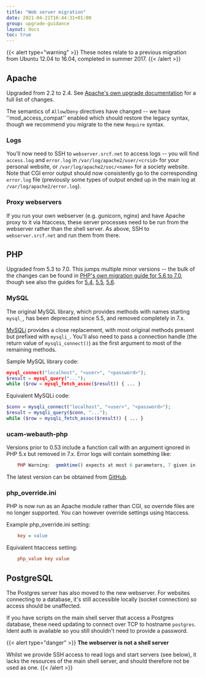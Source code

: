 ```yaml
---
title: "Web server migration"
date: 2021-04-21T16:44:31+01:00
group: upgrade-guidance
layout: docs
toc: true
---
```


{{< alert type="warning" >}}
These notes relate to a previous migration from Ubuntu 12.04 to 16.04,
completed in summer 2017.
{{<  /alert >}}

## Apache

Upgraded from 2.2 to 2.4. See [Apache\'s own upgrade
documentation](https://httpd.apache.org/docs/2.4/upgrading.html) for a
full list of changes.

The semantics of `Allow`/`Deny` directives have changed \-- we have
\'\'mod\_access\_compat\'\' enabled which should restore the legacy
syntax, though we recommend you migrate to the new `Require` syntax.

### Logs

You\'ll now need to SSH to `webserver.srcf.net` to access logs \-- you
will find `access.log` and `error.log` in
`/var/log/apache2/user/<crsid>` for your personal website, or
`/var/log/apache2/soc/<name>` for a society website. Note that CGI error
output should now consistently go to the corresponding `error.log` file
(previously some types of output ended up in the main log at
`/var/log/apache2/error.log`).

### Proxy webservers

If you run your own webserver (e.g. gunicorn, nginx) and have Apache
proxy to it via htaccess, these server processes need to be run from the
webserver rather than the shell server. As above, SSH to
`webserver.srcf.net` and run them from there.

## PHP

Upgraded from 5.3 to 7.0. This jumps multiple minor versions \-- the
bulk of the changes can be found in [PHP\'s own migration guide for 5.6
to 7.0](https://secure.php.net/manual/en/migration70.php), though see
also the guides for
[5.4](https://secure.php.net/manual/en/migration54.php),
[5.5](https://secure.php.net/manual/en/migration55.php),
[5.6](https://secure.php.net/manual/en/migration56.php).

### MySQL

The original MySQL library, which provides methods with names starting
`mysql_`, has been deprecated since 5.5, and removed completely in 7.x.

[MySQLi](https://secure.php.net/manual/en/book.mysqli.php) provides a
close replacement, with most original methods present but prefixed with
`mysqli_`. You\'ll also need to pass a connection handle (the return
value of `mysqli_connect()`) as the first argument to most of the
remaining methods.

Sample MySQL library code:

```php
mysql_connect("localhost", "<user>", "<password>");
$result = mysql_query("...");
while ($row = mysql_fetch_assoc($result)) { ... }
```

Equivalent MySQLi code:

```php
$conn = mysqli_connect("localhost", "<user>", "<password>");
$result = mysqli_query($conn, "...");
while ($row = mysqli_fetch_assoc($result)) { ... }
```

### ucam-webauth-php

Versions prior to 0.53 include a function call with an argument ignored
in PHP 5.x but removed in 7.x. Error logs will contain something like:

```php
    PHP Warning:  gmmktime() expects at most 6 parameters, 7 given in .../ucam_webauth.php on line 388
```

The latest version can be obtained from
[GitHub](https://github.com/cambridgeuniversity/ucam-webauth-php).

### php_override.ini

PHP is now run as an Apache module rather than CGI, so override files
are no longer supported. You can however override settings using
htaccess.

Example php\_override.ini setting:

```ini
    key = value
```

Equivalent htaccess setting:

```ini
    php_value key value
```

## PostgreSQL

The Postgres server has also moved to the new webserver. For websites
connecting to a database, it\'s still accessible locally (socket
connection) so access should be unaffected.

If you have scripts on the main shell server that access a Postgres
database, these need updating to connect over TCP to hostname
`postgres`. Ident auth is available so you still shouldn\'t need to
provide a password.

{{< alert type="danger" >}}
**The webserver is not a shell server**

Whilst we provide SSH access to read logs and start servers (see below),
it lacks the resources of the main shell server, and should therefore
not be used as one.
{{<  /alert >}}
